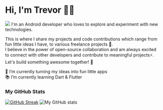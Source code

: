 # Hi, I'm Trevor 👋🏾

<!--
**Trevor97/Trevor97** is a ✨ _special_ ✨ repository because its `README.md` (this file) appears on your GitHub profile. -->

![](https://komarev.com/ghpvc/?username=Trevor97&label=&nbsp;)
I'm an Android developer who loves to explore and experiment with new technologies.

This is where I share my projects and code contributions which range from fun little ideas I have, to various freelance projects 🤩. <br>
I believe in the power of open-source collaboration and am always excited to connect with other developers and contribute to meaningful projects⚡. 
Let's build something awesome together! 🚀

 🔭 I’m currently turning my ideas into fun little apps <br>
 📚 I’m currently learning Dart & Flutter
 

### My GitHub Stats

[![GitHub Streak](https://github-readme-streak-stats.herokuapp.com?user=Trevor97&border_radius=20&date_format=j%20M%5B%20Y%5D)](https://git.io/streak-stats)
![My GitHub stats](https://github-readme-stats.vercel.app/api?username=Trevor97&show_icons=true&theme=transparent&border_radius=20)

